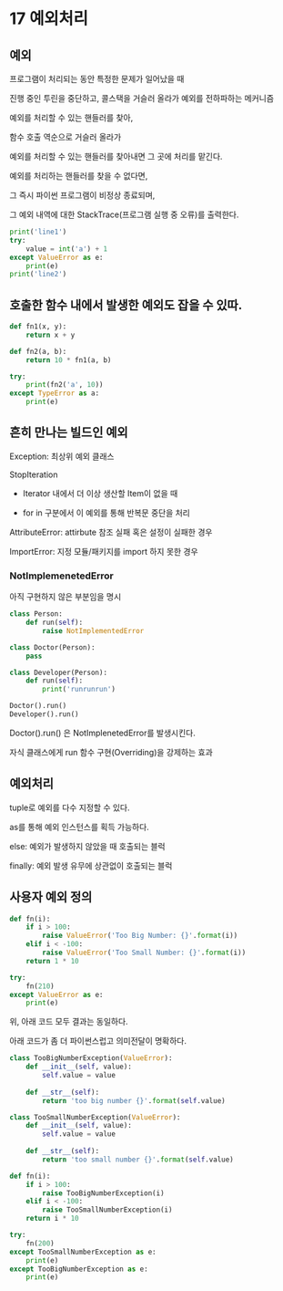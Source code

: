 # 17 예외처리

## 예외

프로그램이 처리되는 동안 특정한 문제가 일어났을 때

진행 중인 투린을 중단하고, 콜스택을 거슬러 올라가 예외를 전하파하는 메커니즘

예외를 처리할 수 있는 핸들러를 찾아,

함수 호출 역순으로 거슬러 올라가

예외를 처리할 수 있는 핸들러를 찾아내면 그 곳에 처리를 맡긴다.

예외를 처리하는 핸들러를 찾을 수 없다면,

그 즉시 파이썬 프로그램이 비정상 종료되며,

그 예외 내역에 대한 StackTrace(프로그램 실행 중 오류)를 출력한다.

```py
print('line1')
try:
    value = int('a') + 1
except ValueError as e:
    print(e)
print('line2')
```

## 호출한 함수 내에서 발생한 예외도 잡을 수 있따.

```py
def fn1(x, y):
    return x + y

def fn2(a, b):
    return 10 * fn1(a, b)

try:
    print(fn2('a', 10))
except TypeError as a:
    print(e)
```

## 흔히 만나는 빌드인 예외

Exception: 최상위 예외 클래스

StopIteration

* Iterator 내에서 더 이상 생산할 Item이 없을 때

* for in 구분에서 이 예외를 통해 반복문 중단을 처리

AttributeError: attirbute 참조 실패  혹은 설정이 실패한 경우

ImportError: 지정 모듈/패키지를 import 하지 못한 경우

### NotImplemenetedError

아직 구현하지 않은 부분임을 명시

```py
class Person:
    def run(self):
        raise NotImplementedError

class Doctor(Person):
    pass

class Developer(Person):
    def run(self):
        print('runrunrun')

Doctor().run()
Developer().run()
```

Doctor().run() 은 NotImplenetedError를 발생시킨다.

자식 클래스에게 run 함수 구현(Overriding)을 강제하는 효과

## 예외처리

tuple로 예외를 다수 지정할 수 있다.

as를 통해 예외 인스턴스를 획득 가능하다.

else: 예외가 발생하지 않았을 때 호출되는 블럭

finally: 예외 발생 유무에 상관없이 호출되는 블럭

## 사용자 예외 정의

```py
def fn(i):
    if i > 100:
        raise ValueError('Too Big Number: {}'.format(i))
    elif i < -100:
        raise ValueError('Too Small Number: {}'.format(i))
    return 1 * 10

try:
    fn(210)
except ValueError as e:
    print(e)
```

위, 아래 코드 모두 결과는 동일하다.

아래 코드가 좀 더 파이썬스럽고 의미전달이 명확하다.

```py
class TooBigNumberException(ValueError):
    def __init__(self, value):
        self.value = value
    
    def __str__(self):
        return 'too big number {}'.format(self.value)

class TooSmallNumberException(ValueError):
    def __init__(self, value):
        self.value = value
    
    def __str__(self):
        return 'too small number {}'.format(self.value)

def fn(i):
    if i > 100:
        raise TooBigNumberException(i)
    elif i < -100:
        raise TooSmallNumberException(i)
    return i * 10

try:
    fn(200)
except TooSmallNumberException as e:
    print(e)
except TooBigNumberException as e:
    print(e)
```